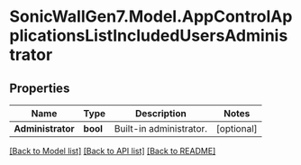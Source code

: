 # SonicWallGen7.Model.AppControlApplicationsListIncludedUsersAdministrator

## Properties

Name | Type | Description | Notes
------------ | ------------- | ------------- | -------------
**Administrator** | **bool** | Built-in administrator. | [optional] 

[[Back to Model list]](../README.md#documentation-for-models) [[Back to API list]](../README.md#documentation-for-api-endpoints) [[Back to README]](../README.md)

